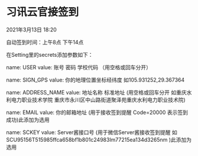 # 习讯云官接签到 
2021年3月13日 18:20

自动签到时间：上午8点 下午14点

在Setting里的secrets添加参数如下：

name: USER
value: 账号 密码 学校代码     （用空格或回车分开）

name: SIGN_GPS
value: 你的地理位置坐标经纬度 如105.931252,29.367364

name: ADDRESS_NAME
value: 地址名称 标准地址  (用空格或回车分开 如重庆水利电力职业技术学院 重庆市永川区中山路街道聚泽苑重庆水利电力职业技术院)

name: EMAIL
value: 你的邮箱地址     (用于接收签到提醒  Code=20000 表示签到成功)此添加为选用

name: SCKEY
value: Server酱接口号  (用于微信Server酱接收签到提醒 如SCU95156T515985ffca658bf1b801c24983lm77215ea134d3265nm )此添加为选用



